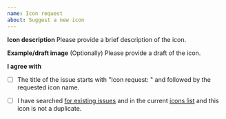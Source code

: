```yaml
---
name: Icon request
about: Suggest a new icon
---
```


**Icon description**
Please provide a brief description of the icon.

**Example/draft image**
(Optionally) Please provide a draft of the icon.

**I agree with**

- [ ] The title of the issue starts with "Icon request: " and followed by the requested icon name.
- [ ] I have searched [for existing issues](https://github.com/siimple/siimple-icons/issues) and in the current [icons list](https://icons.siimple.xyz/icons.html) and this icon is not a duplicate.

